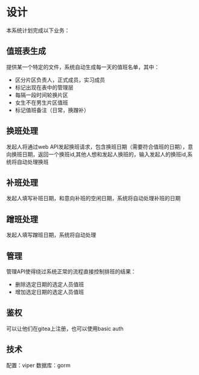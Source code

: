 # 设计
本系统计划完成以下业务：
## 值班表生成
提供某一个特定的文件，系统自动生成每一天的值班名单，其中：
- 区分片区负责人，正式成员，实习成员
- 标记出现在表中的管理层
- 每隔一段时间轮换片区
- 女生不在男生片区值班
- 标记值班备注（日常，换蹭补）
## 换班处理
发起人将通过web API发起换班请求，包含换班日期（需要符合值班的日期），意向换班日期，返回一个换班id,其他人想和发起人换班的，输入发起人的换班id,系统将自动处理换班
## 补班处理
发起人填写补班日期，和意向补班的空闲日期，系统将自动处理补班的日期
## 蹭班处理
发起人填写蹭班日期，系统将自动处理
## 管理
管理API使得绕过系统正常的流程直接控制排班的结果：
- 删除选定日期的选定人员值班
- 增加选定日期的选定人员值班
## 鉴权
可以让他们在gitea上注册，也可以使用basic auth

## 技术

配置：viper
数据库：gorm
